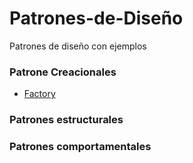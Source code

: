 # Patrones-de-Diseño
Patrones de diseño con ejemplos

### Patrone Creacionales

[Factory]:https://github.com/M0squ3ra/Design-Patterns/blob/master/Factory/Factory.md
- [Factory]

### Patrones estructurales

### Patrones comportamentales
